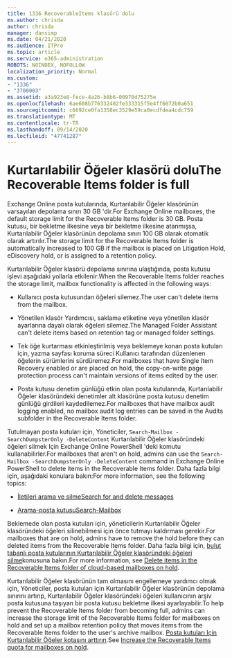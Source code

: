 ```yaml
---
title: 1336 RecoverableItems klasörü dolu
ms.author: chrisda
author: chrisda
manager: dansimp
ms.date: 04/21/2020
ms.audience: ITPro
ms.topic: article
ms.service: o365-administration
ROBOTS: NOINDEX, NOFOLLOW
localization_priority: Normal
ms.custom:
- "1336"
- "3700003"
ms.assetid: a3a923e8-fece-4a26-b8b6-00970d75275e
ms.openlocfilehash: 6ae608b776332402fe333315f5e4ff6072b0a651
ms.sourcegitcommit: c6692ce0fa1358ec3529e59ca0ecdfdea4cdc759
ms.translationtype: MT
ms.contentlocale: tr-TR
ms.lasthandoff: 09/14/2020
ms.locfileid: "47741287"
---
```

# <a name="the-recoverable-items-folder-is-full"></a><span data-ttu-id="9e358-102">Kurtarılabilir Öğeler klasörü dolu</span><span class="sxs-lookup"><span data-stu-id="9e358-102">The Recoverable Items folder is full</span></span>

<span data-ttu-id="9e358-103">Exchange Online posta kutularında, Kurtarılabilir Öğeler klasörünün varsayılan depolama sınırı 30 GB 'dir.</span><span class="sxs-lookup"><span data-stu-id="9e358-103">For Exchange Online mailboxes, the default storage limit for the Recoverable Items folder is 30 GB.</span></span> <span data-ttu-id="9e358-104">Posta kutusu, bir bekletme ilkesine veya bir bekletme ilkesine atanmışsa, Kurtarılabilir Öğeler klasörünün depolama sınırı 100 GB olarak otomatik olarak artırılır.</span><span class="sxs-lookup"><span data-stu-id="9e358-104">The storage limit for the Recoverable Items folder is automatically increased to 100 GB if the mailbox is placed on Litigation Hold, eDiscovery hold, or is assigned to a retention policy.</span></span>

<span data-ttu-id="9e358-105">Kurtarılabilir Öğeler klasörü depolama sınırına ulaştığında, posta kutusu işlevi aşağıdaki yollarla etkilenir:</span><span class="sxs-lookup"><span data-stu-id="9e358-105">When the Recoverable Items folder reaches the storage limit, mailbox functionality is affected in the following ways:</span></span>

- <span data-ttu-id="9e358-106">Kullanıcı posta kutusundan öğeleri silemez.</span><span class="sxs-lookup"><span data-stu-id="9e358-106">The user can't delete items from the mailbox.</span></span>

- <span data-ttu-id="9e358-107">Yönetilen klasör Yardımcısı, saklama etiketine veya yönetilen klasör ayarlarına dayalı olarak öğeleri silemez.</span><span class="sxs-lookup"><span data-stu-id="9e358-107">The Managed Folder Assistant can't delete items based on retention tag or managed folder settings.</span></span>

- <span data-ttu-id="9e358-108">Tek öğe kurtarması etkinleştirilmiş veya beklemeye konan posta kutuları için, yazma sayfası koruma süreci Kullanıcı tarafından düzenlenen öğelerin sürümlerini sürdüremez.</span><span class="sxs-lookup"><span data-stu-id="9e358-108">For mailboxes that have Single Item Recovery enabled or are placed on hold, the copy-on-write page protection process can't maintain versions of items edited by the user.</span></span>

- <span data-ttu-id="9e358-109">Posta kutusu denetim günlüğü etkin olan posta kutularında, Kurtarılabilir Öğeler klasöründeki denetimler alt klasörüne posta kutusu denetim günlüğü girdileri kaydedilemez.</span><span class="sxs-lookup"><span data-stu-id="9e358-109">For mailboxes that have mailbox audit logging enabled, no mailbox audit log entries can be saved in the Audits subfolder in the Recoverable Items folder.</span></span>

<span data-ttu-id="9e358-110">Tutulmayan posta kutuları için, Yöneticiler, `Search-Mailbox -SearchDumpsterOnly -DeleteContent` Kurtarılabilir Öğeler klasöründeki öğeleri silmek Için Exchange Online PowerShell 'deki komutu kullanabilirler.</span><span class="sxs-lookup"><span data-stu-id="9e358-110">For mailboxes that aren't on hold, admins can use the `Search-Mailbox -SearchDumpsterOnly -DeleteContent` command in Exchange Online PowerShell to delete items in the Recoverable Items folder.</span></span> <span data-ttu-id="9e358-111">Daha fazla bilgi için, aşağıdaki konulara bakın:</span><span class="sxs-lookup"><span data-stu-id="9e358-111">For more information, see the following topics:</span></span>

- [<span data-ttu-id="9e358-112">İletileri arama ve silme</span><span class="sxs-lookup"><span data-stu-id="9e358-112">Search for and delete messages</span></span>](https://docs.microsoft.com/microsoft-365/compliance/search-for-and-delete-messagesadmin-help)

- [<span data-ttu-id="9e358-113">Arama-posta kutusu</span><span class="sxs-lookup"><span data-stu-id="9e358-113">Search-Mailbox</span></span>](https://docs.microsoft.com/powershell/module/exchange/mailboxes/Search-Mailbox)

<span data-ttu-id="9e358-114">Beklemede olan posta kutuları için, yöneticilerin Kurtarılabilir Öğeler klasöründeki öğeleri silinebilmesi için önce tutmayı kaldırması gerekir.</span><span class="sxs-lookup"><span data-stu-id="9e358-114">For mailboxes that are on hold, admins have to remove the hold before they can deleted items from the Recoverable Items folder.</span></span> <span data-ttu-id="9e358-115">Daha fazla bilgi için, [bulut tabanlı posta kutularının Kurtarılabilir Öğeler klasöründeki öğeleri silme](https://docs.microsoft.com/microsoft-365/compliance/delete-items-in-the-recoverable-items-folder-of-mailboxes-on-hold)konusuna bakın.</span><span class="sxs-lookup"><span data-stu-id="9e358-115">For more information, see [Delete items in the Recoverable Items folder of cloud-based mailboxes on hold](https://docs.microsoft.com/microsoft-365/compliance/delete-items-in-the-recoverable-items-folder-of-mailboxes-on-hold).</span></span>

<span data-ttu-id="9e358-116">Kurtarılabilir Öğeler klasörünün tam olmasını engellemeye yardımcı olmak için, Yöneticiler, posta kutuları için Kurtarılabilir Öğeler klasörünün depolama sınırını artırıp, Kurtarılabilir Öğeler klasöründeki öğeleri kullanıcının arşiv posta kutusuna taşıyan bir posta kutusu bekletme ilkesi ayarlayabilir.</span><span class="sxs-lookup"><span data-stu-id="9e358-116">To help prevent the Recoverable Items folder from becoming full, admins can increase the storage limit of the Recoverable Items folder for mailboxes on hold and set up a mailbox retention policy that moves items from the Recoverable Items folder to the user's archive mailbox.</span></span> <span data-ttu-id="9e358-117">[Posta kutuları Için Kurtarılabilir Öğeler kotasını arttırın](https://docs.microsoft.com/microsoft-365/compliance/increase-the-recoverable-quota-for-mailboxes-on-hold).</span><span class="sxs-lookup"><span data-stu-id="9e358-117">See [Increase the Recoverable Items quota for mailboxes on hold](https://docs.microsoft.com/microsoft-365/compliance/increase-the-recoverable-quota-for-mailboxes-on-hold).</span></span>
